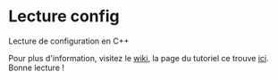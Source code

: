 # Lecture config
Lecture de configuration en C++

Pour plus d'information, visitez le [wiki](wiki.paqueriaud.fr), la page du tutoriel ce trouve [ici](https://wiki.paqueriaud.fr/fr/cpp/config). Bonne lecture !

